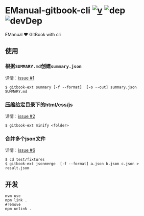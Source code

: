 # EManual-gitbook-cli [![v](https://img.shields.io/npm/v/emanual-gitbook-cli.svg)](https://www.npmjs.com/package/emanual-gitbook-cli) ![dep](https://img.shields.io/david/EManual/EManual-GitBook-cli.svg) ![devDep](https://img.shields.io/david/dev/strongloop/express.svg)
EManual :heart: GitBook  with cli 

## 使用

### 根据`SUMMARY.md`创建`summary.json`

详情：[issue #1](https://github.com/EManual/EManual-GitBook-cli/issues/1)    
```shell
$ gitbook-ext summary [-f --format]  [-o --out] summary.json SUMMARY.md 
```

### 压缩给定目录下的html/css/js

详情：[issue #2](https://github.com/EManual/EManual-GitBook-cli/issues/2)
```shell
$ gitbook-ext minify <folder> 
```

### 合并多个json文件

详情：[issue #6](https://github.com/EManual/EManual-GitBook-cli/issues/6)
```shell
$ cd test/fixtures
$ gitbook-ext jsonmerge  [-f --format] a.json b.json c.json > result.json
```

## 开发

```
nvm use
npm link .
#remove
npm unlink .
```

